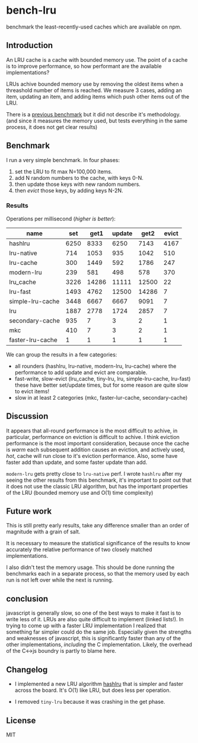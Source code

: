 # bench-lru

benchmark the least-recently-used caches which are available on npm.

## Introduction

An LRU cache is a cache with bounded memory use.
The point of a cache is to improve performance,
so how performant are the available implementations?

LRUs achive bounded memory use by removing the oldest items when a threashold number of items
is reached. We measure 3 cases, adding an item, updating an item, and adding items
which push other items out of the LRU.

There is a [previous benchmark](https://www.npmjs.com/package/bench-cache)
but it did not describe it's methodology. (and since it measures the memory used,
but tests everything in the same process, it does not get clear results)

## Benchmark

I run a very simple benchmark. In four phases:

1. set the LRU to fit max N=100,000 items.
2. add N random numbers to the cache, with keys 0-N.
3. then update those keys with new random numbers.
4. then _evict_ those keys, by adding keys N-2N.

### Results

Operations per millisecond (*higher is better*):

| name              |   set   |   get1   |   update  |   get2   |   evict |
| ----------------- | ------- | -------- | --------- | -------- |-------- |
| hashlru           |   6250  |   8333   |   6250    |   7143   |   4167  |
| lru-native        |   714   |   1053   |   935     |   1042   |   510   |
| lru-cache         |   300   |   1449   |   592     |   1786   |   247   |
| modern-lru        |   239   |   581    |   498     |   578    |   370   |
| lru_cache         |   3226  |   14286  |   11111   |   12500  |   22    |
| lru-fast          |   1493  |   4762   |   12500   |   14286  |   7     |
| simple-lru-cache  |   3448  |   6667   |   6667    |   9091   |   7     |
| lru               |   1887  |   2778   |   1724    |   2857   |   7     |
| secondary-cache   |   935   |   7      |   3       |   2      |   1     |
| mkc               |   410   |   7      |   3       |   2      |   1     |
| faster-lru-cache  |   1     |   1      |   1       |   1      |   1     |


We can group the results in a few categories:

* all rounders (hashlru, lru-native, modern-lru, lru-cache) where the performance
  to add update and evict are comparable.
* fast-write, slow-evict (lru_cache, tiny-lru, lru, simple-lru-cache, lru-fast) these have better set/update times, but for some reason are quite slow to evict items!
* slow in at least 2 categories (mkc, faster-lur-cache, secondary-cache)

## Discussion

It appears that all-round performance is the most difficult to achive, in particular,
performance on eviction is difficult to achive. I think eviction performance is the most important
consideration, because once the cache is _warm_ each subsequent addition causes an eviction,
and actively used, _hot_, cache will run close to it's eviction performance.
Also, some have faster add than update, and some faster update than add.

`modern-lru` gets pretty close to `lru-native` perf.
I wrote `hashlru` after my seeing the other results from this benchmark, it's important to point
out that it does not use the classic LRU algorithm, but has the important properties of the LRU
(bounded memory use and O(1) time complexity)

## Future work

This is still pretty early results, take any difference smaller than an order of magnitude with a grain of salt.

It is necessary to measure the statistical significance of the results to know accurately the relative performance of two closely matched implementations.

I also didn't test the memory usage. This should be done running the benchmarks each in a separate process, so that the memory used by each run is not left over while the next is running.

## conclusion

javascript is generally slow, so one of the best ways to make it fast is to write less of it.
LRUs are also quite difficult to implement (linked lists!). In trying to come up with a faster
LRU implementation I realized that something far simpler could do the same job. Especially
given the strengths and weaknesses of javascript, this is significantly faster than any of the
other implementations, _including_ the C implementation. Likely, the overhead of the C<->js boundry
is partly to blame here.

## Changelog

* I implemented a new LRU algorithm [hashlru](https://github.com/dominictarr/hashlru)
that is simpler and faster across the board. It's O(1) like LRU, but does less per operation.

* I removed `tiny-lru` because it was crashing in the get phase.

## License

MIT



